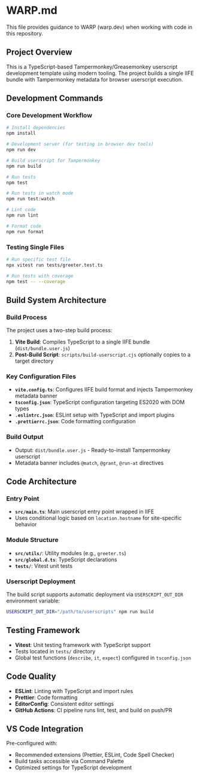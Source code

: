 # WARP.md

This file provides guidance to WARP (warp.dev) when working with code in this repository.

## Project Overview

This is a TypeScript-based Tampermonkey/Greasemonkey userscript development template using modern tooling. The project builds a single IIFE bundle with Tampermonkey metadata for browser userscript execution.

## Development Commands

### Core Development Workflow
```bash
# Install dependencies
npm install

# Development server (for testing in browser dev tools)
npm run dev

# Build userscript for Tampermonkey
npm run build

# Run tests
npm test

# Run tests in watch mode
npm run test:watch

# Lint code
npm run lint

# Format code
npm run format
```

### Testing Single Files
```bash
# Run specific test file
npx vitest run tests/greeter.test.ts

# Run tests with coverage
npm test -- --coverage
```

## Build System Architecture

### Build Process
The project uses a two-step build process:
1. **Vite Build**: Compiles TypeScript to a single IIFE bundle (`dist/bundle.user.js`)
2. **Post-Build Script**: `scripts/build-userscript.cjs` optionally copies to a target directory

### Key Configuration Files
- **`vite.config.ts`**: Configures IIFE build format and injects Tampermonkey metadata banner
- **`tsconfig.json`**: TypeScript configuration targeting ES2020 with DOM types
- **`.eslintrc.json`**: ESLint setup with TypeScript and import plugins
- **`.prettierrc.json`**: Code formatting configuration

### Build Output
- Output: `dist/bundle.user.js` - Ready-to-install Tampermonkey userscript
- Metadata banner includes `@match`, `@grant`, `@run-at` directives

## Code Architecture

### Entry Point
- **`src/main.ts`**: Main userscript entry point wrapped in IIFE
- Uses conditional logic based on `location.hostname` for site-specific behavior

### Module Structure
- **`src/utils/`**: Utility modules (e.g., `greeter.ts`)
- **`src/global.d.ts`**: TypeScript declarations
- **`tests/`**: Vitest unit tests

### Userscript Deployment
The build script supports automatic deployment via `USERSCRIPT_OUT_DIR` environment variable:
```bash
USERSCRIPT_OUT_DIR="/path/to/userscripts" npm run build
```

## Testing Framework
- **Vitest**: Unit testing framework with TypeScript support
- Tests located in `tests/` directory
- Global test functions (`describe`, `it`, `expect`) configured in `tsconfig.json`

## Code Quality
- **ESLint**: Linting with TypeScript and import rules
- **Prettier**: Code formatting
- **EditorConfig**: Consistent editor settings
- **GitHub Actions**: CI pipeline runs lint, test, and build on push/PR

## VS Code Integration
Pre-configured with:
- Recommended extensions (Prettier, ESLint, Code Spell Checker)
- Build tasks accessible via Command Palette
- Optimized settings for TypeScript development
